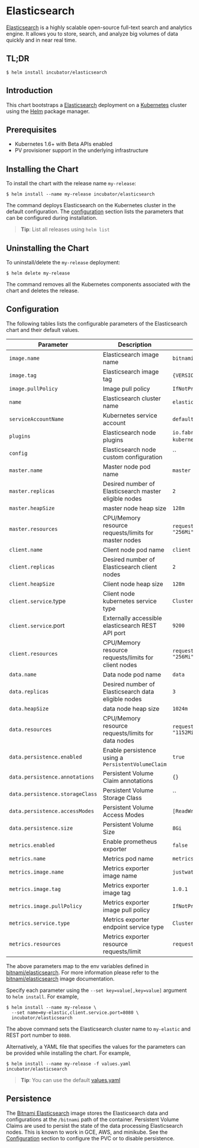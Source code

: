 # Elasticsearch

[Elasticsearch](https://www.elastic.co/products/elasticsearch) is a highly scalable open-source full-text search and analytics engine. It allows you to store, search, and analyze big volumes of data quickly and in near real time.

## TL;DR

```console
$ helm install incubator/elasticsearch
```

## Introduction

This chart bootstraps a [Elasticsearch](https://github.com/bitnami/bitnami-docker-elasticsearch) deployment on a [Kubernetes](http://kubernetes.io) cluster using the [Helm](https://helm.sh) package manager.

## Prerequisites

- Kubernetes 1.6+ with Beta APIs enabled
- PV provisioner support in the underlying infrastructure

## Installing the Chart

To install the chart with the release name `my-release`:

```console
$ helm install --name my-release incubator/elasticsearch
```

The command deploys Elasticsearch on the Kubernetes cluster in the default configuration. The [configuration](#configuration) section lists the parameters that can be configured during installation.

> **Tip**: List all releases using `helm list`

## Uninstalling the Chart

To uninstall/delete the `my-release` deployment:

```console
$ helm delete my-release
```

The command removes all the Kubernetes components associated with the chart and deletes the release.

## Configuration

The following tables lists the configurable parameters of the Elasticsearch chart and their default values.

|            Parameter            |                      Description                      |                               Default                               |
|---------------------------------|-------------------------------------------------------|---------------------------------------------------------------------|
| `image.name`                    | Elasticsearch image name                              | `bitnami/elasticsearch`                                             |
| `image.tag`                     | Elasticsearch image tag                               | `{VERSION}`                                                         |
| `image.pullPolicy`              | Image pull policy                                     | `IfNotPresent`                                                      |
| `name`                          | Elasticsearch cluster name                            | `elastic`                                                           |
| `serviceAccountName`            | Kubernetes service account                            | `default`                                                           |
| `plugins`                       | Elasticsearch node plugins                            | `io.fabric8:elasticsearch-cloud-kubernetes:5.5.2` (required plugin) |
| `config`                        | Elasticsearch node custom configuration               | ``                                                                  |
| `master.name`                   | Master node pod name                                  | `master`                                                            |
| `master.replicas`               | Desired number of Elasticsearch master eligible nodes | `2`                                                                 |
| `master.heapSize`               | master node heap size                                 | `128m`                                                              |
| `master.resources`              | CPU/Memory resource requests/limits for master nodes  | `requests: { cpu: "25m", memory: "256Mi" }`                         |
| `client.name`                   | Client node pod name                                  | `client`                                                            |
| `client.replicas`               | Desired number of Elasticsearch client nodes          | `2`                                                                 |
| `client.heapSize`               | Client node heap size                                 | `128m`                                                              |
| `client.service`.type           | Client node kubernetes service type                   | `ClusterIP`                                                         |
| `client.service`.port           | Externally accessible elasticsearch REST API port     | `9200`                                                              |
| `client.resources`              | CPU/Memory resource requests/limits for client nodes  | `requests: { cpu: "25m", memory: "256Mi" }`                         |
| `data.name`                     | Data node pod name                                    | `data`                                                              |
| `data.replicas`                 | Desired number of Elasticsearch data eligible nodes   | `3`                                                                 |
| `data.heapSize`                 | data node heap size                                   | `1024m`                                                             |
| `data.resources`                | CPU/Memory resource requests/limits for data nodes    | `requests: { cpu: "25m", memory: "1152Mi" }`                        |
| `data.persistence.enabled`      | Enable persistence using a `PersistentVolumeClaim`    | `true`                                                              |
| `data.persistence.annotations`  | Persistent Volume Claim annotations                   | `{}`                                                                |
| `data.persistence.storageClass` | Persistent Volume Storage Class                       | ``                                                                  |
| `data.persistence.accessModes`  | Persistent Volume Access Modes                        | `[ReadWriteOnce]`                                                   |
| `data.persistence.size`         | Persistent Volume Size                                | `8Gi`                                                               |
| `metrics.enabled`               | Enable prometheus exporter                            | `false`                                                             |
| `metrics.name`                  | Metrics pod name                                      | `metrics`                                                           |
| `metrics.image.name`            | Metrics exporter image name                           | `justwatch/elasticsearch_exporter`                                  |
| `metrics.image.tag`             | Metrics exporter image tag                            | `1.0.1`                                                             |
| `metrics.image.pullPolicy`      | Metrics exporter image pull policy                    | `IfNotPresent`                                                      |
| `metrics.service.type`          | Metrics exporter endpoint service type                | `ClusterIP`                                                         |
| `metrics.resources`             | Metrics exporter resource requests/limit              | `requests: { cpu: "25m" }`                                          |

The above parameters map to the env variables defined in [bitnami/elasticsearch](http://github.com/bitnami/bitnami-docker-elasticsearch). For more information please refer to the [bitnami/elasticsearch](http://github.com/bitnami/bitnami-docker-elasticsearch) image documentation.

Specify each parameter using the `--set key=value[,key=value]` argument to `helm install`. For example,

```console
$ helm install --name my-release \
  --set name=my-elastic,client.service.port=8080 \
  incubator/elasticsearch
```

The above command sets the Elasticsearch cluster name to `my-elastic` and REST port number to `8080`.

Alternatively, a YAML file that specifies the values for the parameters can be provided while installing the chart. For example,

```console
$ helm install --name my-release -f values.yaml incubator/elasticsearch
```

> **Tip**: You can use the default [values.yaml](values.yaml)

## Persistence

The [Bitnami Elasticsearch](https://github.com/bitnami/bitnami-docker-elasticsearch) image stores the Elasticsearch data and configurations at the `/bitnami` path of the container. Persistent Volume Claims are used to persist the state of the data processing Elasticsearch nodes. This is known to work in GCE, AWS, and minikube.
See the [Configuration](#configuration) section to configure the PVC or to disable persistence.
